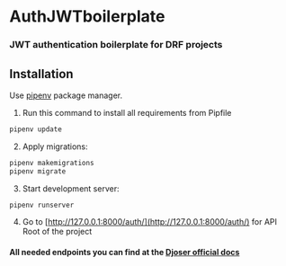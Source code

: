 # AuthJWTboilerplate

### JWT authentication boilerplate for DRF projects

## Installation
Use [pipenv](https://pypi.org/project/pipenv/) package manager.

1. Run this command to install all requirements from Pipfile
```bash
pipenv update
```
2. Apply migrations:
```bash
pipenv makemigrations
pipenv migrate
```
3. Start development server:
```bash
pipenv runserver
```
4. Go to [http://127.0.0.1:8000/auth/](http://127.0.0.1:8000/auth/) for API Root of the project

#### All needed endpoints you can find at the [Djoser official docs](https://djoser.readthedocs.io/en/latest/getting_started.html#available-endpoints)
